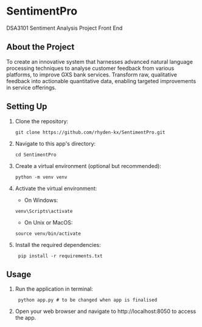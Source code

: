 # SentimentPro
DSA3101 Sentiment Analysis Project Front End

## About the Project

To create an innovative system that harnesses advanced natural language processing techniques to analyse customer feedback from various platforms, to improve GXS bank services. Transform raw, qualitative feedback into actionable quantitative data, enabling targeted improvements in service offerings.

## Setting Up

1. Clone the repository:
    ```shell script
    git clone https://github.com/rhyden-kx/SentimentPro.git
    ```

2. Navigate to this app's directory:
    ```shell script
    cd SentimentPro
    ```
   
3. Create a virtual environment (optional but recommended):
    ```shell script
    python -m venv venv
    ```

4. Activate the virtual environment:
    * On Windows:
    ```shell script
    venv\Scripts\activate
    ```
    * On Unix or MacOS:
    ```shell script
    source venv/bin/activate
    ```

5. Install the required dependencies:
   ```shell script
    pip install -r requirements.txt
    ```
   
## Usage

1. Run the application in terminal:
    ```shell script
     python app.py # to be changed when app is finalised
    ```
2. Open your web browser and navigate to http://localhost:8050 to access the app.

